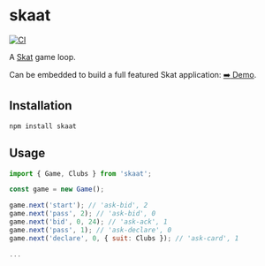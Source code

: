 # skaat

[![CI](https://github.com/nikku/skaat/actions/workflows/CI.yml/badge.svg)](https://github.com/nikku/skaat/actions/workflows/CI.yml)

A [Skat](https://en.wikipedia.org/wiki/Skat_%28card_game%29) game loop.

Can be embedded to build a full featured Skat application: [:arrow_right: Demo](https://oqojq.csb.app/).


## Installation

```
npm install skaat
```


## Usage

```javascript
import { Game, Clubs } from 'skaat';

const game = new Game();

game.next('start'); // 'ask-bid', 2
game.next('pass', 2); // 'ask-bid', 0
game.next('bid', 0, 24); // 'ask-ack', 1
game.next('pass', 1); // 'ask-declare', 0
game.next('declare', 0, { suit: Clubs }); // 'ask-card', 1

...
```